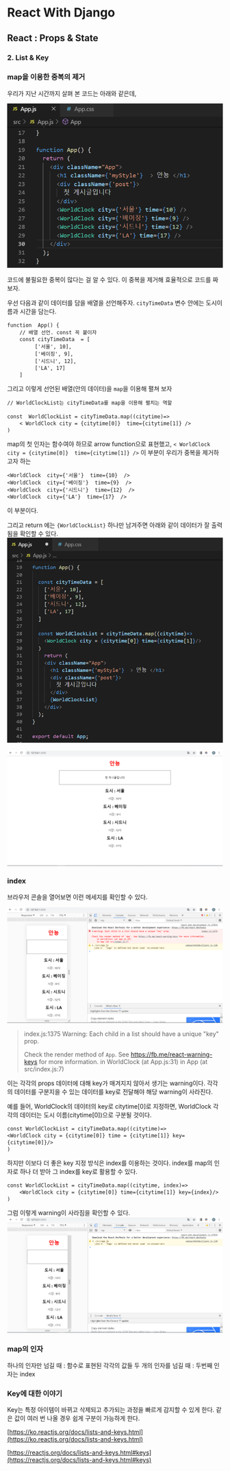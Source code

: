 

# React With Django
## React : Props & State
### 2. List & Key


### map을 이용한 중복의 제거

우리가 지난 시간까지 살펴 본 코드는 아래와 같은데,

![props](/img/3/1/worldclock_app.png)

코드에 불필요한 중복이 많다는 걸 알 수 있다.
이 중복을 제거해 효율적으로 코드를 짜 보자.

우선 다음과 같이 데이터를 담을 배열을 선언해주자.
`cityTimeData` 변수 안에는 도시이름과 시간을 담는다.
```
function  App() {
    // 배열 선언. const 꼭 붙이자
    const cityTimeData  = [
         ['서울', 10],
         ['베이징', 9],
         ['시드니', 12],
         ['LA', 17]
    ]
```

그리고 이렇게 선언된 배열(안의 데이터)을 `map`을 이용해 펼쳐 보자

```
// WorldClockList는 cityTimeData를 map을 이용해 펼치는 역할

const  WorldClockList = cityTimeData.map((citytime)=>
    < WorldClock city = {citytime[0]}  time={citytime[1]} />
) 

```
map의 첫 인자는 함수여야 하므로  arrow function으로 표현했고,
`< WorldClock city = {citytime[0]}  time={citytime[1]} />`
이 부분이 우리가 중복을 제거하고자 하는 
```
<WorldClock  city={'서울'}  time={10}  />
<WorldClock  city={'베이징'}  time={9}  />
<WorldClock  city={'시드니'}  time={12}  />
<WorldClock  city={'LA'}  time={17}  />
```
이 부분이다.

그리고 return 에는 `{WorldClockList}` 하나만 남겨주면 
아래와 같이 데이터가 잘 출력됨을 확인할 수 있다.
![props](/img/3/2/appjs.png)

![props](/img/3/2/result.png)

### index

브라우저 콘솔을 열어보면 이런 메세지를 확인할 수 있다.

![props](/img/3/2/error.png)

> index.js:1375 Warning: Each child in a list should have a unique "key"
> prop.
> 
> Check the render method of `App`. See https://fb.me/react-warning-keys
> for more information.
>     in WorldClock (at App.js:31)
>     in App (at src/index.js:7)

이는 각각의 props 데이터에 대해 key가 매겨지지 않아서 생기는 warning이다.
각각의 데이터를 구분지을 수 있는 데이터를 key로 전달해야 해당 warning이 사라진다.

예를 들어,
WorldClock의 데이터의 key로 citytime[0]로 지정하면,
WorldClock 각각의 데이터는 도시 이름(citytime[0])으로 구분될 것이다.

    const WorldClockList = cityTimeData.map((citytime)=>
    <WorldClock city = {citytime[0]} time = {citytime[1]} key= {citytime[0]}/>
    )

하지만 이보다 더 좋은 key 지정 방식은 index를 이용하는 것이다.
index를 map의 인자로 하나 더 받아 그 index를 key로 활용할 수 있다.

    const WorldClockList = cityTimeData.map((citytime, index)=>
        <WorldClock city = {citytime[0]} time={citytime[1]} key={index}/>
    )

그럼 이렇게 warning이 사라짐을 확인할 수 있다.
![result](/img/3/2/result2.png)


### map의 인자	

하나의 인자만 넘길 때 : 함수로 표현된 각각의 값들
두 개의 인자를 넘길 때 : 두번째 인자는 index


### Key에 대한 이야기

Key는 특정 아이템이 바뀌고 삭제되고 추가되는 과정을 빠르게 감지할 수 있게 한다.
같은 값이 여러 번 나올 경우 쉽게 구분이 가능하게 한다.

[https://ko.reactjs.org/docs/lists-and-keys.html](https://ko.reactjs.org/docs/lists-and-keys.html)

[https://reactjs.org/docs/lists-and-keys.html#keys](https://reactjs.org/docs/lists-and-keys.html#keys)